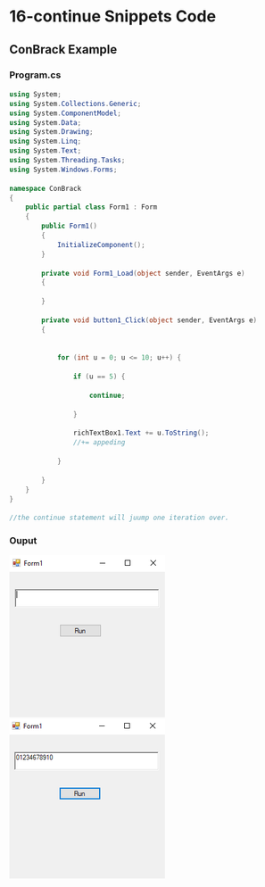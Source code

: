 # 16-continue Snippets Code

## ConBrack Example

### Program.cs

```c#
using System;
using System.Collections.Generic;
using System.ComponentModel;
using System.Data;
using System.Drawing;
using System.Linq;
using System.Text;
using System.Threading.Tasks;
using System.Windows.Forms;

namespace ConBrack
{
    public partial class Form1 : Form
    {
        public Form1()
        {
            InitializeComponent();
        }

        private void Form1_Load(object sender, EventArgs e)
        {

        }

        private void button1_Click(object sender, EventArgs e)
        {


            for (int u = 0; u <= 10; u++) {

                if (u == 5) {

                    continue;

                }

                richTextBox1.Text += u.ToString();
                //+= appeding

            }

        }
    }
}

//the continue statement will juump one iteration over. 

```

### Ouput

![ConBrack](media/1.PNG)
![ConBrack](media/2.PNG)










